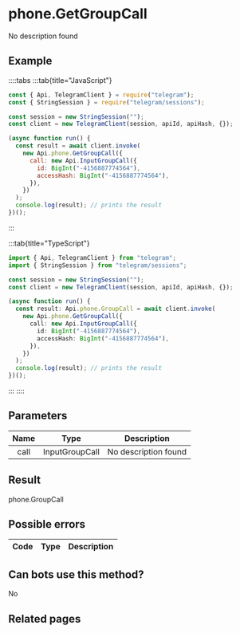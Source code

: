 # phone.GetGroupCall

No description found

## Example

::::tabs
:::tab{title="JavaScript"}

```js
const { Api, TelegramClient } = require("telegram");
const { StringSession } = require("telegram/sessions");

const session = new StringSession("");
const client = new TelegramClient(session, apiId, apiHash, {});

(async function run() {
  const result = await client.invoke(
    new Api.phone.GetGroupCall({
      call: new Api.InputGroupCall({
        id: BigInt("-4156887774564"),
        accessHash: BigInt("-4156887774564"),
      }),
    })
  );
  console.log(result); // prints the result
})();
```

:::

:::tab{title="TypeScript"}

```ts
import { Api, TelegramClient } from "telegram";
import { StringSession } from "telegram/sessions";

const session = new StringSession("");
const client = new TelegramClient(session, apiId, apiHash, {});

(async function run() {
  const result: Api.phone.GroupCall = await client.invoke(
    new Api.phone.GetGroupCall({
      call: new Api.InputGroupCall({
        id: BigInt("-4156887774564"),
        accessHash: BigInt("-4156887774564"),
      }),
    })
  );
  console.log(result); // prints the result
})();
```

:::
::::

## Parameters

| Name | Type           | Description          |
| :--: | -------------- | -------------------- |
| call | InputGroupCall | No description found |

## Result

phone.GroupCall

## Possible errors

| Code | Type | Description |
| :--: | ---- | ----------- |

## Can bots use this method?

No

## Related pages
